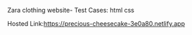 Zara clothing website-
Test Cases:
html
css





 Hosted Link:https://precious-cheesecake-3e0a80.netlify.app
